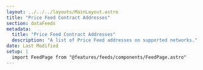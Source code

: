 ```yaml
---
layout: ../../../layouts/MainLayout.astro
title: "Price Feed Contract Addresses"
section: dataFeeds
metadata:
  title: "Price Feed Contract Addresses"
  description: "A list of Price Feed addresses on supported networks."
date: Last Modified
setup: |
  import FeedPage from "@features/feeds/components/FeedPage.astro"
---
```


<FeedPage />
